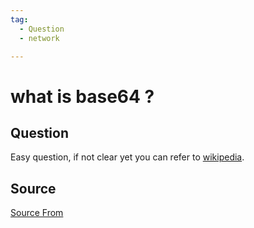 ```yaml
---
tag:
  - Question
  - network

---
```

  
# what is base64 ?

## Question
Easy question, if not clear yet you can refer to [wikipedia](https://en.wikipedia.org/wiki/Base64).




##  Source
[Source From](https://bigfrontend.dev/question/base64)

  